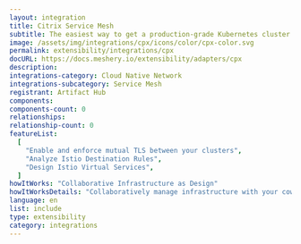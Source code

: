 ```yaml
---
layout: integration
title: Citrix Service Mesh
subtitle: The easiest way to get a production-grade Kubernetes cluster up and running
image: /assets/img/integrations/cpx/icons/color/cpx-color.svg
permalink: extensibility/integrations/cpx
docURL: https://docs.meshery.io/extensibility/adapters/cpx
description:
integrations-category: Cloud Native Network
integrations-subcategory: Service Mesh
registrant: Artifact Hub
components:
components-count: 0
relationships:
relationship-count: 0
featureList:
  [
    "Enable and enforce mutual TLS between your clusters",
    "Analyze Istio Destination Rules",
    "Design Istio Virtual Services",
  ]
howItWorks: "Collaborative Infrastructure as Design"
howItWorksDetails: "Collaboratively manage infrastructure with your coworkers synchronously sharing the same designs."
language: en
list: include
type: extensibility
category: integrations
---
```


